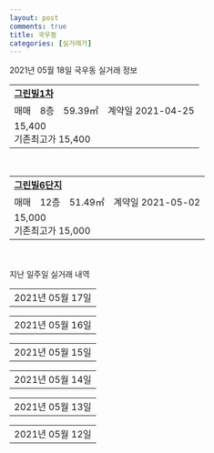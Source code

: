 ```yaml
---
layout: post
comments: true
title: 국우동
categories: [실거래가]
---
```


2021년 05월 18일 국우동 실거래 정보

<table>
  <tr>
    <td colspan="4" style="font-weight: bold;"><a href="https://search.naver.com/search.naver?query=그린빌1차">그린빌1차</a></td>
  </tr>
    
  <tr>
    <td>매매</td>
    <td>8층</td>
    <td>59.39㎡</td>
    <td>계약일 2021-04-25</td>
  </tr>
  <tr>
    <td colspan="4">15,400<br>기존최고가 15,400</td>
  </tr>
    
</table>
<br>
<table>
  <tr>
    <td colspan="4" style="font-weight: bold;"><a href="https://search.naver.com/search.naver?query=그린빌6단지">그린빌6단지</a></td>
  </tr>
    
  <tr>
    <td>매매</td>
    <td>12층</td>
    <td>51.49㎡</td>
    <td>계약일 2021-05-02</td>
  </tr>
  <tr>
    <td colspan="4">15,000<br>기존최고가 15,000</td>
  </tr>
    
</table>
    
<div style="margin-top: 50px; margin-bottom: 13px">지난 일주일 실거래 내역</div>

  <table style="width: 100%; margin-bottom: 1px">
      <tr class="header">
        <td>2021년 05월 17일</td>
      </tr>
      <tr class="child" style="display: none">
        <td>
            
        <table>
          <tr>
            <td colspan="4" style="font-weight: bold;"><a href="https://search.naver.com/search.naver?query=실거래정보없음">실거래정보없음</a></td>
          </tr>

        </table>
    
        </td>
      </tr>
  </table>
    
  <table style="width: 100%; margin-bottom: 1px">
      <tr class="header">
        <td>2021년 05월 16일</td>
      </tr>
      <tr class="child" style="display: none">
        <td>
            
        <table>
          <tr>
            <td colspan="4" style="font-weight: bold;"><a href="https://search.naver.com/search.naver?query=실거래정보없음">실거래정보없음</a></td>
          </tr>

        </table>
    
        </td>
      </tr>
  </table>
    
  <table style="width: 100%; margin-bottom: 1px">
      <tr class="header">
        <td>2021년 05월 15일</td>
      </tr>
      <tr class="child" style="display: none">
        <td>
            
        <table>
          <tr>
            <td colspan="4" style="font-weight: bold;"><a href="https://search.naver.com/search.naver?query=그린빌6단지">그린빌6단지</a></td>
          </tr>

          <tr>
            <td>매매</td>
            <td>3층</td>
            <td>51.95㎡</td>
            <td>계약일 2021-04-24</td>
          </tr>
          <tr>
            <td colspan="4">16,500<br>기존최고가 16,500</td>
          </tr>
    
          <tr>
            <td>매매</td>
            <td>11층</td>
            <td>51.49㎡</td>
            <td>계약일 2021-05-11</td>
          </tr>
          <tr>
            <td colspan="4">14,850<br>기존최고가 14,850</td>
          </tr>
    
          <tr>
            <td>전세</td>
            <td>9층</td>
            <td>51.95㎡</td>
            <td>계약일 2021-05-01</td>
          </tr>
          <tr>
            <td colspan="4">17,000</td>
          </tr>
    
        </table>
    
        </td>
      </tr>
  </table>
    
  <table style="width: 100%; margin-bottom: 1px">
      <tr class="header">
        <td>2021년 05월 14일</td>
      </tr>
      <tr class="child" style="display: none">
        <td>
            
        <table>
          <tr>
            <td colspan="4" style="font-weight: bold;"><a href="https://search.naver.com/search.naver?query=힐스테이트데시앙 도남 C4BL">힐스테이트데시앙 도남 C4BL</a></td>
          </tr>

          <tr>
            <td>전매</td>
            <td>13층</td>
            <td>84.9628㎡</td>
            <td>계약일 2021-05-13</td>
          </tr>
          <tr>
            <td colspan="4">44,130</td>
          </tr>
    
        </table>
    
        </td>
      </tr>
  </table>
    
  <table style="width: 100%; margin-bottom: 1px">
      <tr class="header">
        <td>2021년 05월 13일</td>
      </tr>
      <tr class="child" style="display: none">
        <td>
            
        <table>
          <tr>
            <td colspan="4" style="font-weight: bold;"><a href="https://search.naver.com/search.naver?query=그린빌6단지">그린빌6단지</a></td>
          </tr>

          <tr>
            <td>매매</td>
            <td>14층</td>
            <td>51.95㎡</td>
            <td>계약일 2021-04-30</td>
          </tr>
          <tr>
            <td colspan="4">16,200<br>기존최고가 16,200</td>
          </tr>
    
        </table>
        <table style="margin-top: 5px">
          <tr>
            <td colspan="4" style="font-weight: bold;"><a href="https://search.naver.com/search.naver?query=칠곡현대아파트">칠곡현대아파트</a></td>
          </tr>
    
          <tr>
            <td>매매</td>
            <td>8층</td>
            <td>77.047㎡</td>
            <td>계약일 2021-04-21</td>
          </tr>
          <tr>
            <td colspan="4">20,900<br>기존최고가 20,900</td>
          </tr>
    
        </table>
        <table style="margin-top: 5px">
          <tr>
            <td colspan="4" style="font-weight: bold;"><a href="https://search.naver.com/search.naver?query=힐스테이트데시앙 도남 C1BL">힐스테이트데시앙 도남 C1BL</a></td>
          </tr>
    
          <tr>
            <td>전매</td>
            <td>23층</td>
            <td>72.8558㎡</td>
            <td>계약일 2021-05-11</td>
          </tr>
          <tr>
            <td colspan="4">41,530</td>
          </tr>
    
        </table>
        <table style="margin-top: 5px">
          <tr>
            <td colspan="4" style="font-weight: bold;"><a href="https://search.naver.com/search.naver?query=힐스테이트데시앙 도남 C2BL">힐스테이트데시앙 도남 C2BL</a></td>
          </tr>
    
          <tr>
            <td>전매</td>
            <td>15층</td>
            <td>72.8558㎡</td>
            <td>계약일 2021-04-30</td>
          </tr>
          <tr>
            <td colspan="4">35,260</td>
          </tr>
    
        </table>
        <table style="margin-top: 5px">
          <tr>
            <td colspan="4" style="font-weight: bold;"><a href="https://search.naver.com/search.naver?query=힐스테이트데시앙 도남 C3BL">힐스테이트데시앙 도남 C3BL</a></td>
          </tr>
    
          <tr>
            <td>전매</td>
            <td>20층</td>
            <td>84.9628㎡</td>
            <td>계약일 2021-05-11</td>
          </tr>
          <tr>
            <td colspan="4">47,680</td>
          </tr>
    
        </table>
    
        </td>
      </tr>
  </table>
    
  <table style="width: 100%; margin-bottom: 1px">
      <tr class="header">
        <td>2021년 05월 12일</td>
      </tr>
      <tr class="child" style="display: none">
        <td>
            
        <table>
          <tr>
            <td colspan="4" style="font-weight: bold;"><a href="https://search.naver.com/search.naver?query=그린빌1차">그린빌1차</a></td>
          </tr>

          <tr>
            <td>매매</td>
            <td>7층</td>
            <td>59.39㎡</td>
            <td>계약일 2021-04-29</td>
          </tr>
          <tr>
            <td colspan="4">15,500<br>기존최고가 15,500</td>
          </tr>
    
          <tr>
            <td>매매</td>
            <td>9층</td>
            <td>59.39㎡</td>
            <td>계약일 2021-04-29</td>
          </tr>
          <tr>
            <td colspan="4">15,400<br>기존최고가 15,400</td>
          </tr>
    
          <tr>
            <td>매매</td>
            <td>15층</td>
            <td>59.39㎡</td>
            <td>계약일 2021-05-01</td>
          </tr>
          <tr>
            <td colspan="4">15,000<br>기존최고가 15,000</td>
          </tr>
    
        </table>
        <table style="margin-top: 5px">
          <tr>
            <td colspan="4" style="font-weight: bold;"><a href="https://search.naver.com/search.naver?query=부영1차">부영1차</a></td>
          </tr>
    
          <tr>
            <td>매매</td>
            <td>5층</td>
            <td>60.2153㎡</td>
            <td>계약일 2021-05-08</td>
          </tr>
          <tr>
            <td colspan="4">22,400<br>기존최고가 22,400</td>
          </tr>
    
        </table>
        <table style="margin-top: 5px">
          <tr>
            <td colspan="4" style="font-weight: bold;"><a href="https://search.naver.com/search.naver?query=칠곡현대아파트">칠곡현대아파트</a></td>
          </tr>
    
          <tr>
            <td>매매</td>
            <td>13층</td>
            <td>77.047㎡</td>
            <td>계약일 2021-04-20</td>
          </tr>
          <tr>
            <td colspan="4">20,950<br>기존최고가 20,950</td>
          </tr>
    
          <tr>
            <td>전세</td>
            <td>18층</td>
            <td>59.955㎡</td>
            <td>계약일 2021-05-11</td>
          </tr>
          <tr>
            <td colspan="4">14,000</td>
          </tr>
    
        </table>
        <table style="margin-top: 5px">
          <tr>
            <td colspan="4" style="font-weight: bold;"><a href="https://search.naver.com/search.naver?query=힐스테이트데시앙 도남 C3BL">힐스테이트데시앙 도남 C3BL</a></td>
          </tr>
    
          <tr>
            <td>전매</td>
            <td>23층</td>
            <td>84.9628㎡</td>
            <td>계약일 2021-05-07</td>
          </tr>
          <tr>
            <td colspan="4">43,680</td>
          </tr>
    
        </table>
    
        </td>
      </tr>
  </table>
    


